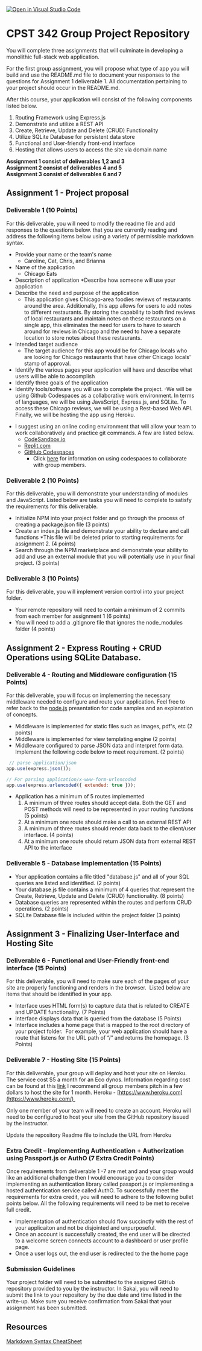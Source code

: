 [![Open in Visual Studio Code](https://classroom.github.com/assets/open-in-vscode-718a45dd9cf7e7f842a935f5ebbe5719a5e09af4491e668f4dbf3b35d5cca122.svg)](https://classroom.github.com/online_ide?assignment_repo_id=12717085&assignment_repo_type=AssignmentRepo)
# CPST 342 Group Project Repository 

You will complete three assignments that will culminate in developing a monolithic full-stack web application. 

For the first group assignment, you will propose what type of app you will build and use the README.md file to document your responses to the questions for Assignment 1 deliverable 1.  All documentation pertaining to your project should occur in the README.md. 

After this course, your application will consist of the following components listed below.

1. Routing Framework using Express.js
2. Demonstrate and utilize a REST API
3. Create, Retrieve, Update and Delete (CRUD) Functionality
4. Utilize SQLite Database for persistent data store
5. Functional and User-friendly front-end interface
6. Hosting that allows users to access the site via domain name

**Assignment 1 consist of deliverables 1,2 and 3** <br>
**Assignment 2 consist of deliverables  4 and 5** <br>
**Assignment 3 consist of deliverables 6 and 7** <br>


## Assignment 1  - Project proposal
### Deliverable 1 (10 Points)
For this deliverable, you will need to modify the readme file and add responses to the questions below. that you are currently reading and address the following items below using a variety of permissible markdown syntax.

- Provide your name or the team's name
   - Caroline, Cat, Chris, and Brianna
- Name of the application
   - Chicago Eats
- Description of application *Describe how someone will use your application
- Describe the need and purpose of the application
   - This application gives Chicago-area foodies reviews of restaurants around the area. Additionally, this app allows for users to add notes to different restaurants. By storing the capability to both find reviews of local restaurants and maintain notes on these restaurants on a single app, this eliminates the need for users to have to search around for reviews in Chicago and the need to have a separate location to store notes about these restaurants. 
- Intended target audience
   - The target audience for this app would be for Chicago locals who are looking for Chicago restaurants that have other Chicago locals' stamp of approval. 
- Identify the various pages your application will have and describe what users will be able to accomplish
- Identify three goals of the application
- Identify tools/software you will use to complete the project.
   -We will be using Github Codespaces as a collaborative work environment. In terms of languages, we will be using JavaScript, Express.js, and SQLite. To access these Chicago reviews, we will be using a Rest-based Web API. Finally, we will be hosting the app using Heroku. 
* I suggest using an online coding environment that will allow your team to work collaboratively and practice git commands.  A few are listed below.
   - [CodeSandbox.io](https://codesandbox.io/)
   - [Replit.com](https://replit.com/)
   - [GitHub Codespaces](https://github.com/features/codespaces)
     - Click [here](https://docs.github.com/en/codespaces/developing-in-a-codespace/working-collaboratively-in-a-codespace) for information on using codespaces to collaborate with group members. 

### Deliverable 2 (10 Points)
For this deliverable, you will demonstrate your understanding of modules and JavaScript.  Listed below are tasks you will need to complete to satisfy the requirements for this deliverable.
- Initialize NPM into your project folder and go through the process of creating a package.json file (3 points)
- Create an index.js file and demonstrate your ability to declare and call functions *This file will be deleted prior to starting requirements for assignment 2. (4 points)
- Search through the NPM marketplace and demonstrate your ability to add and use an external module that you will potentially use in your final project. (3 points)

### Deliverable 3 (10 Points)
For this deliverable, you will implement version control into your project folder.
- Your remote repository will need to contain a minimum of 2 commits from each member for assignment 1 (6 points)
- You will need to add a .gitignore file that ignores the node_modules folder (4 points)


## Assignment 2 - Express Routing + CRUD Operations using SQLite Database.

### Deliverable 4 - Routing and Middleware configuration (15 Points)
For this deliverable, you will focus on implementing the necessary middleware needed to configure and route your application. Feel free to refer back to the [node.js](https://instructorc.github.io/site/slides/logic/nodejs.html) presentation for code samples and an explanation of concepts.
- Middleware is implemented for static files such as images, pdf's, etc (2 points)
- Middleware is implemented for view templating engine (2 points)
- Middleware configured to parse JSON data and interpret form data.  Implement the following code below to meet requirement. (2 points)
``` javascript
 // parse application/json
app.use(express.json());

// For parsing application/x-www-form-urlencoded
app.use(express.urlencoded({ extended: true }));
```

- Application has a minimum of 5 routes implemented 
  1.  A minimum of three routes should accept data. Both the GET and POST methods will need to be represented in your routing functions (5 points)
     1. At a minimum one route should make a call to an external REST API
  2.  A minimum of three routes should render data back to the client/user interface. (4 points)
     1. At a minimum one route should return JSON data from external REST API to the interface
 
 

### Deliverable 5 - Database implementation (15 Points)
- Your application contains a file titled "database.js" and all of your SQL queries are listed and identified. (2 points)
- Your database.js file contains a minimum of 4 queries that represent the Create, Retrieve, Update and Delete (CRUD) functionality. (8 points)
- Database queries are represented within the routes and perform CRUD operations. (2 points)
- SQLite Database file is included within the project folder  (3 points)

## Assignment 3 - Finalizing User-Interface and Hosting Site

### Deliverable 6 - Functional and User-Friendly front-end interface (15 Points)

For this deliverable, you will need to make sure each of the pages of your site are properly functioning and renders in the browser.  Listed below are items that should be identified in your app. 

- Interface uses HTML form(s) to capture data that is related to CREATE and UPDATE functionality. (7 Points)
- Interface displays data that is queried from the database (5 Points)
- Interface includes a home page that is mapped to the root directory of your project folder.  For example, your web application should have a route that listens for the URL path of “/” and returns the homepage. (3 Points)

### Deliverable 7 - Hosting Site (15 Points)

For this deliverable, your group will deploy and host your site on Heroku.  The service cost $5 a month for an Eco dynos.  Information regarding cost can be found at this [link](https://www.heroku.com/pricing#containers) 
I recommend all group members pitch in a few dollars to host the site for 1 month.
Heroku - [https://www.heroku.com](https://www.heroku.com/)  

Only one member of your team will need to create an account. 
Heroku will need to be configured to host your site from the GitHub repository issued by the instructor. 

Update the repository Readme file to include the URL from Heroku


### Extra Credit – Implementing Authentication + Authorization using Passport.js or AuthO (7 Extra Credit Points)

Once requirements from deliverable 1 -7 are met and and your group would like an additional challenge then I would encourage you to consider implementing an authentication library called passport.js or implementing a hosted authentication service called AuthO. To successfully meet the requirements for extra credit, you will need to adhere to the following bullet points below. All the following requirements will need to be met to receive full credit. 

- Implementation of authentication should flow succinctly with the rest of your applicaiton and not be disjointed and unpurposeful.
- Once an account is successfully created, the end user will be directed to a welcome screen connects account to a dashboard or user profile page.
- Once a user logs out, the end user is redirected to the the home page
  
### Submission Guidelines
Your project folder will need to be submitted to the assigned GitHub repository provided to you by the instructor. In Sakai, you will need to submit the link to your repository by the due date and time listed in the write-up. Make sure you receive confirmation from Sakai that your assignment has been submitted.

## Resources
[Markdown Syntax CheatSheet](https://enterprise.github.com/downloads/en/markdown-cheatsheet.pdf)
